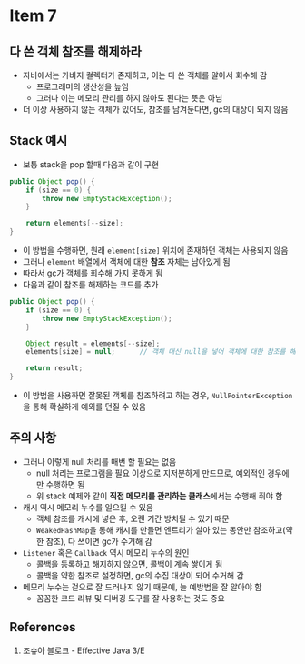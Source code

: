# Item 7

## 다 쓴 객체 참조를 해제하라

- 자바에서는 가비지 컬렉터가 존재하고, 이는 다 쓴 객체를 알아서 회수해 감
  - 프로그래머의 생산성을 높임
  - 그러나 이는 메모리 관리를 하지 않아도 된다는 뜻은 아님
- 더 이상 사용하지 않는 객체가 있어도, 참조를 남겨둔다면, gc의 대상이 되지 않음

## Stack 예시

- 보통 stack을 pop 할때 다음과 같이 구현

```Java
public Object pop() {
    if (size == 0) {
        throw new EmptyStackException();
    }

    return elements[--size];
}
```

- 이 방법을 수행하면, 원래 `element[size]` 위치에 존재하던 객체는 사용되지 않음
- 그러나 `element` 배열에서 객체에 대한 **참조** 자체는 남아있게 됨
- 따라서 gc가 객체를 회수해 가지 못하게 됨
- 다음과 같이 참조를 해제하는 코드를 추가

```Java
public Object pop() {
    if (size == 0) {
        throw new EmptyStackException();
    }

    Object result = elements[--size];
    elements[size] = null;      // 객체 대신 null을 넣어 객체에 대한 참조를 해제

    return result;
}
```

- 이 방법을 사용하면 잘못된 객체를 참조하려고 하는 경우, `NullPointerException`을 통해 확실하게 예외를 던질 수 있음

## 주의 사항

- 그러나 이렇게 null 처리를 매번 할 필요는 없음
  - null 처리는 프로그램을 필요 이상으로 지저분하게 만드므로, 예외적인 경우에만 수행하면 됨
  - 위 stack 예제와 같이 **직접 메모리를 관리하는 클래스**에서는 수행해 줘야 함
- 캐시 역시 메모리 누수를 일으킬 수 있음
  - 객체 참조를 캐시에 넣은 후, 오랜 기간 방치될 수 있기 때문
  - `WeakedHashMap`을 통해 캐시를 만들면 엔트리가 살아 있는 동안만 참조하고(약한 참조), 다 쓰이면 gc가 수거해 감
- `Listener` 혹은 `Callback` 역시 메모리 누수의 원인
  - 콜백을 등록하고 해지하지 않으면, 콜백이 계속 쌓이게 됨
  - 콜백을 약한 참조로 설정하면, gc의 수집 대상이 되어 수거해 감
- 메모리 누수는 겉으로 잘 드러나지 않기 때문에, 늘 예방법을 잘 알아야 함
  - 꼼꼼한 코드 리뷰 및 디버깅 도구를 잘 사용하는 것도 중요

## References

1. 조슈아 블로크 - Effective Java 3/E
